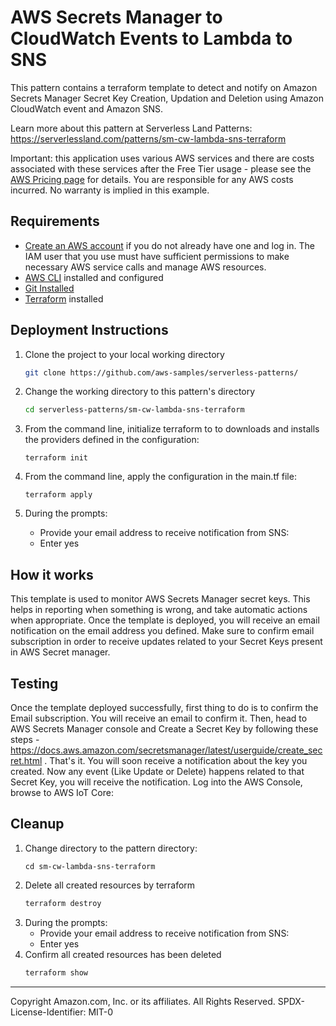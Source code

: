 # AWS Secrets Manager to CloudWatch Events to Lambda to SNS

This pattern contains a terraform template to detect and notify on Amazon Secrets Manager Secret Key Creation, Updation and Deletion using Amazon CloudWatch event and Amazon SNS.

Learn more about this pattern at Serverless Land Patterns: https://serverlessland.com/patterns/sm-cw-lambda-sns-terraform

Important: this application uses various AWS services and there are costs associated with these services after the Free Tier usage - please see the [AWS Pricing page](https://aws.amazon.com/pricing/) for details. You are responsible for any AWS costs incurred. No warranty is implied in this example.

## Requirements

* [Create an AWS account](https://portal.aws.amazon.com/gp/aws/developer/registration/index.html) if you do not already have one and log in. The IAM user that you use must have sufficient permissions to make necessary AWS service calls and manage AWS resources.
* [AWS CLI](https://docs.aws.amazon.com/cli/latest/userguide/install-cliv2.html) installed and configured
* [Git Installed](https://git-scm.com/book/en/v2/Getting-Started-Installing-Git)
* [Terraform](https://learn.hashicorp.com/tutorials/terraform/install-cli?in=terraform/aws-get-started) installed


## Deployment Instructions

1. Clone the project to your local working directory

   ```sh
   git clone https://github.com/aws-samples/serverless-patterns/ 
   ```

2. Change the working directory to this pattern's directory

   ```sh
   cd serverless-patterns/sm-cw-lambda-sns-terraform
   ```

1. From the command line, initialize terraform to  to downloads and installs the providers defined in the configuration:
    ```
    terraform init
    ```
1. From the command line, apply the configuration in the main.tf file:
    ```
    terraform apply
    ```
1. During the prompts:
   -   Provide your email address to receive notification from SNS:
   -   Enter yes
## How it works

This template is used to monitor AWS Secrets Manager secret keys. This helps in reporting when something is wrong, and take automatic actions when appropriate. Once the template is deployed, you will receive an email notification on the email address you defined. Make sure to confirm email subscription in order to receive updates related to your Secret Keys present in AWS Secret manager.

## Testing

Once the template deployed successfully, first thing to do is to confirm the Email subscription. You will receive an email to confirm it.  Then, head to AWS Secrets Manager console and Create a Secret Key by following these steps - https://docs.aws.amazon.com/secretsmanager/latest/userguide/create_secret.html . That's it. You will soon receive a notification about the key you created. Now any event (Like Update or Delete) happens related to that Secret Key, you will receive the notification.
Log into the AWS Console, browse to AWS IoT Core:


## Cleanup

1. Change directory to the pattern directory:
    ```
    cd sm-cw-lambda-sns-terraform
    ```
1. Delete all created resources by terraform
    ```bash
    terraform destroy
    ```
1. During the prompts:
    * Provide your email address to receive notification from SNS:
    * Enter yes
1. Confirm all created resources has been deleted
    ```bash
    terraform show
    ```
----
Copyright Amazon.com, Inc. or its affiliates. All Rights Reserved. 
SPDX-License-Identifier: MIT-0